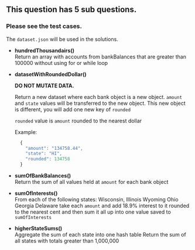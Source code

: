 ## This question has 5 sub questions.

### Please see the test cases.

The `dataset.json` will be used in the solutions.

- **hundredThousandairs()**  
  Return an array with accounts from bankBalances that are
  greater than 100000 without using for or while loop

- **datasetWithRoundedDollar()**

  **DO NOT MUTATE DATA.**

  Return a new dataset where each bank object is a new object.
  `amount` and `state` values will be transferred to the new object.
  This new object is different, you will add one new key of `rounded`

  `rounded` value is `amount` rounded to the nearest dollar

  Example:

  ```js
    {
      "amount": "134758.44",
      "state": "HI",
      "rounded": 134758
    }
  ```

- **sumOfBankBalances()**  
  Return the sum of all values held at `amount` for each bank object

- **sumOfInterests()**  
  From each of the following states:
  Wisconsin,
  Illinois
  Wyoming
  Ohio
  Georgia
  Delaware
  take each `amount` and add 18.9% interest to it rounded to the nearest cent
  and then sum it all up into one value saved to `sumOfInterests`

- **higherStateSums()**  
  Aggregate the sum of each state into one hash table
  Return the sum of all states with totals greater than 1,000,000
